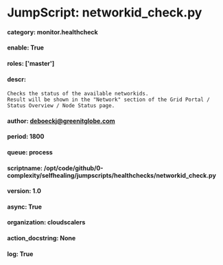 
# JumpScript: networkid_check.py
        
#### category: monitor.healthcheck
#### enable: True
#### roles: ['master']
#### descr: 
```
Checks the status of the available networkids.
Result will be shown in the "Network" section of the Grid Portal / Status Overview / Node Status page.

```
#### author: deboeckj@greenitglobe.com
#### period: 1800
#### queue: process
#### scriptname: /opt/code/github/0-complexity/selfhealing/jumpscripts/healthchecks/networkid_check.py
#### version: 1.0
#### async: True
#### organization: cloudscalers
#### action_docstring: None
#### log: True